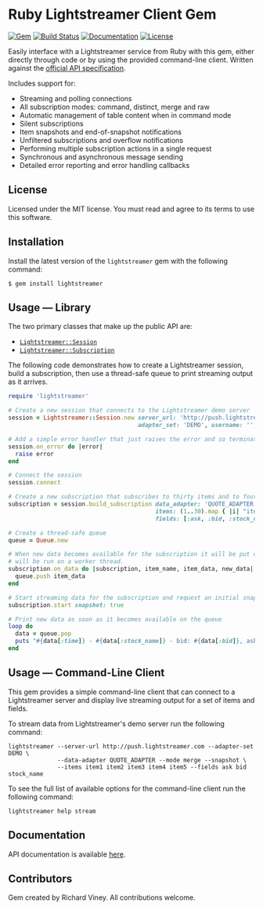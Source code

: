 # Ruby Lightstreamer Client Gem

[![Gem][gem-badge]][gem-link]
[![Build Status][ci-badge]][ci-link]
[![Documentation][documentation-badge]][documentation-link]
[![License][license-badge]][license-link]

Easily interface with a Lightstreamer service from Ruby with this gem, either directly through code or by using the
provided command-line client. Written against the
[official API specification](http://www.lightstreamer.com/docs/client_generic_base/Network%20Protocol%20Tutorial.pdf).

Includes support for:

- Streaming and polling connections
- All subscription modes: command, distinct, merge and raw
- Automatic management of table content when in command mode
- Silent subscriptions
- Item snapshots and end-of-snapshot notifications
- Unfiltered subscriptions and overflow notifications
- Performing multiple subscription actions in a single request
- Synchronous and asynchronous message sending
- Detailed error reporting and error handling callbacks

## License

Licensed under the MIT license. You must read and agree to its terms to use this software.

## Installation

Install the latest version of the `lightstreamer` gem with the following command:

```
$ gem install lightstreamer
```

## Usage — Library

The two primary classes that make up the public API are:

- [`Lightstreamer::Session`](http://www.rubydoc.info/github/richard-viney/lightstreamer/main/Lightstreamer/Session)
- [`Lightstreamer::Subscription`](http://www.rubydoc.info/github/richard-viney/lightstreamer/main/Lightstreamer/Subscription)

The following code demonstrates how to create a Lightstreamer session, build a subscription, then use a thread-safe
queue to print streaming output as it arrives.

```ruby
require 'lightstreamer'

# Create a new session that connects to the Lightstreamer demo server
session = Lightstreamer::Session.new server_url: 'http://push.lightstreamer.com',
                                     adapter_set: 'DEMO', username: '', password: ''

# Add a simple error handler that just raises the error and so terminates the application
session.on_error do |error|
  raise error
end

# Connect the session
session.connect

# Create a new subscription that subscribes to thirty items and to four fields on each item
subscription = session.build_subscription data_adapter: 'QUOTE_ADAPTER', mode: :merge,
                                          items: (1..30).map { |i| "item#{i}" },
                                          fields: [:ask, :bid, :stock_name, :time]

# Create a thread-safe queue
queue = Queue.new

# When new data becomes available for the subscription it will be put on the queue. This callback
# will be run on a worker thread.
subscription.on_data do |subscription, item_name, item_data, new_data|
  queue.push item_data
end

# Start streaming data for the subscription and request an initial snapshot
subscription.start snapshot: true

# Print new data as soon as it becomes available on the queue
loop do
  data = queue.pop
  puts "#{data[:time]} - #{data[:stock_name]} - bid: #{data[:bid]}, ask: #{data[:ask]}"
end
```

## Usage — Command-Line Client

This gem provides a simple command-line client that can connect to a Lightstreamer server and display
live streaming output for a set of items and fields.

To stream data from Lightstreamer's demo server run the following command:

```
lightstreamer --server-url http://push.lightstreamer.com --adapter-set DEMO \
              --data-adapter QUOTE_ADAPTER --mode merge --snapshot \
              --items item1 item2 item3 item4 item5 --fields ask bid stock_name
```

To see the full list of available options for the command-line client run the following command:

```
lightstreamer help stream
```

## Documentation

API documentation is available [here](http://www.rubydoc.info/github/richard-viney/lightstreamer/main).

## Contributors

Gem created by Richard Viney. All contributions welcome.

[gem-link]: https://rubygems.org/gems/lightstreamer
[gem-badge]: https://badge.fury.io/rb/lightstreamer.svg
[ci-link]: https://github.com/richard-viney/lightstreamer/actions
[ci-badge]: https://github.com/richard-viney/lightstreamer/workflows/ci/badge.svg?branch=main
[documentation-link]: https://inch-ci.org/github/richard-viney/lightstreamer?branch=main
[documentation-badge]: https://inch-ci.org/github/richard-viney/lightstreamer.svg?branch=main
[license-link]: https://github.com/richard-viney/lightstreamer/blob/main/LICENSE.md
[license-badge]: https://img.shields.io/badge/license-MIT-blue.svg
